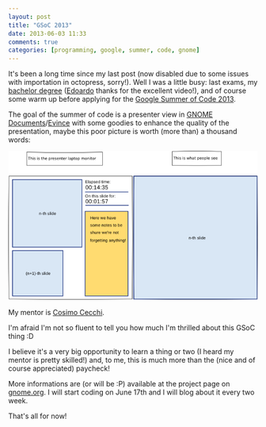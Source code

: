 ```yaml
---
layout: post
title: "GSoC 2013"
date: 2013-06-03 11:33
comments: true
categories: [programming, google, summer, code, gnome]
---
```


It's been a long time since my last post (now disabled due to some
issues with importation in octopress, sorry!). Well I was a little busy: last
exams, my
[bachelor degree](http://www.youtube.com/watch?v=qm0iYfsAyvA)
([Edoardo](http://www.lenotta.com/) thanks for the excellent video!), and of course some warm up before applying
for the
[Google Summer of Code 2013](https://google-melange.appspot.com/gsoc/homepage/google/gsoc2013).

<!-- More -->

The goal of the summer of code is a presenter view in
[GNOME Documents](https://live.gnome.org/GnomeDocuments)/[Evince](http://projects.gnome.org/evince/)
with some goodies to enhance the quality of the presentation, maybe
this poor picture is worth (more than) a thousand words:

![GSoC idea](/images/idea.png)

My mentor is [Cosimo Cecchi](http://blogs.gnome.org/cosimoc/).

I'm afraid I'm not so fluent to tell you how much I'm thrilled about
this GSoC thing :D

I believe it's a very big opportunity to learn a thing or two (I heard
my mentor is pretty skilled!) and, to me, this is much more than the
(nice and of course appreciated) paycheck!

More informations are (or will be :P) available at the project page on
[gnome.org](https://live.gnome.org/SummerOfCode2013/Projects/AlessandroCampagni_DualScreen).
I will start coding on June 17th and I will blog about it every two
week.

That's all for now!
